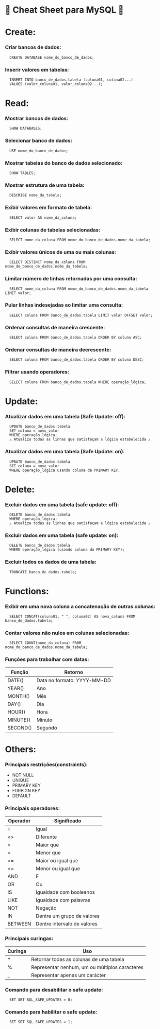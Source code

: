 # 🐬 Cheat Sheet para MySQL 🐬

# Create:
### Criar bancos de dados:

``` 
  CREATE DATABASE nome_do_banco_de_dados;
```

### Inserir valores em tabelas:

``` 
  INSERT INTO banco_de_dados.tabela (coluna01, coluna02...)
  VALUES (valor_coluna01, valor_coluna02...);
```

# Read:
### Mostrar bancos de dados:

``` 
  SHOW DATABASES;
```

### Selecionar banco de dados:

``` 
  USE nome_do_banco_de_dados;
```

### Mostrar tabelas do banco de dados selecionado:

``` 
  SHOW TABLES;
```

### Mostrar estrutura de uma tabela:

``` 
  DESCRIBE nome_da_tabela;
```

### Exibir valores em formato de tabela:

``` 
  SELECT valor AS nome_da_coluna;
```

### Exibir colunas de tabelas selecionadas:

``` 
  SELECT nome_da_coluna FROM nome_do_banco_de_dados.nome_da_tabela;
```

### Exibir valores únicos de uma ou mais colunas:

``` 
  SELECT DISTINCT nome_da_coluna FROM nome_do_banco_de_dados.nome_da_tabela;
```

### Limitar número de linhas retornadas por uma consulta:

``` 
  SELECT nome_da_coluna FROM nome_do_banco_de_dados.nome_da_tabela LIMIT valor;
```

### Pular linhas indesejadas ao limitar uma consulta:

``` 
  SELECT coluna FROM banco_de_dados.tabela LIMIT valor OFFSET valor;
```

### Ordenar consultas de maneira crescente:

``` 
  SELECT coluna FROM banco_de_dados.tabela ORDER BY coluna ASC;
```

### Ordenar consultas de maneira decrescente:

``` 
  SELECT coluna FROM banco_de_dados.tabela ORDER BY coluna DESC;
```

### Filtrar usando operadores:

``` 
  SELECT coluna FROM banco_de_dados.tabela WHERE operação_lógica;
```

# Update:
### Atualizar dados em uma tabela (Safe Update: off):

``` 
  UPDATE banco_de_dados.tabela
  SET coluna = novo_valor
  WHERE operação_lógica;
  ⚠️ Atualiza todas as linhas que satisfaçam a lógica estabelecida ⚠️
```

### Atualizar dados em uma tabela (Safe Update: on):

``` 
  UPDATE banco_de_dados.tabela
  SET coluna = novo_valor
  WHERE operação_lógica usando coluna da PRIMARY KEY;
```

# Delete:
### Excluir dados em uma tabela (safe update: off):

``` 
  DELETE banco_de_dados.tabela
  WHERE operação_lógica;
  ⚠️ Atualiza todas as linhas que satisfaçam a lógica estabelecida ⚠️
```

### Excluir dados em uma tabela (safe update: on):

``` 
  DELETE banco_de_dados.tabela
  WHERE operação_lógica (usando coluna da PRIMARY KEY);
```

### Excluir todos os dados de uma tabela:

```
  TRUNCATE banco_de_dados.tabela;
```

# Functions: 
### Exibir em uma nova coluna a concatenação de outras colunas:

``` 
  SELECT CONCAT(coluna01, " ", coluna02) AS nova_coluna FROM banco_de_dados.tabela;
```

### Contar valores não nulos em colunas selecionadas:

``` 
  SELECT COUNT(nome_da_coluna) FROM nome_do_banco_de_dados.nome_da_tabela;
```

### Funções para trabalhar com datas:
|Função|Retorno|
|-|-|
|DATE()|Data no formato: YYYY-MM-DD|
|YEAR()|Ano|
|MONTH()|Mês|
|DAY()|Dia|
|HOUR()|Hora|
|MINUTE()|Minuto|
|SECOND()|Segundo|

# Others:
### Principais restrições(constraints):
- NOT NULL
- UNIQUE
- PRIMARY KEY
- FOREIGN KEY
- DEFAULT

### Principais operadores:
|Operador|Significado|
|--------|-----------|
|=|Igual|
|<>|Diferente|
|>|Maior que|
|<|Menor que|
|>=|Maior ou igual que|
|<=|Menor ou igual que|
|AND|E|
|OR|Ou|
|IS|Igualdade com booleanos|
|LIKE|Igualdade com palavras|
|NOT|Negação|
|IN|Dentre um grupo de valores|
|BETWEEN|Dentre intervalo de valores|

### Principais curingas:
|Curinga|Uso|
|-|-|
|*|Retornar todas as colunas de uma tabela|
|%|Representar nenhum, um ou múltiplos caracteres|
|_|Representar apenas um carácter|

### Comando para desabilitar o safe update:

``` 
  SET SET SQL_SAFE_UPDATES = 0;
```

### Comando para habilitar o safe update:

``` 
  SET SET SQL_SAFE_UPDATES = 1;
```
